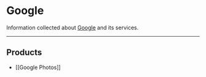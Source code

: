 # Google

Information collected about [Google](https://www.google.com/) and its services.

---

## Products

- [[Google Photos]]